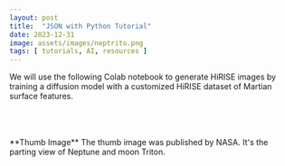 ```yaml
---
layout: post
title:  "JSON with Python Tutorial"
date: 2023-12-31
image: assets/images/neptrito.png
tags: [ tutorials, AI, resources ]
---
```


We will use the following Colab notebook to generate HiRISE images by training a diffusion model with a customized HiRISE dataset of Martian surface features.
<br/>
<br/>
<script src="https://gist.github.com/planet-ai-2023/a30167b68200ee43dcd9b2f0e6988dc0.js"></script>

<br/>
<br/>
**Thumb Image**   
The thumb image was published by NASA. It's the parting view of Neptune and moon Triton.